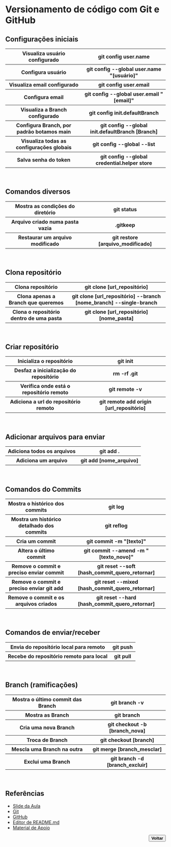 # Versionamento de código com Git e GitHub

## Configurações iniciais <!--About initial settings / Sobre configurações iniciais-->
<table> 
    <tbody>
        <tr>
            <th>Visualiza usuário configurado</th>
            <th>git config user.name</th>
        </tr>
        <tr>
            <th>Configura usuário</th>
            <th>git config --global user.name "[usuário]"</th>
        </tr>
        <tr>
            <th>Visualiza email configurado</th>
            <th>git config user.email</th>
        </tr>
        <tr>
            <th>Configura email</th>
            <th>git config --global user.email "[email]"</th>
        </tr>
        <tr>
            <th>Visualiza a Branch configurado</th>
            <th>git config init.defaultBranch</th>
        </tr>
        <tr>
            <th>Configura Branch, por padrão botamos main</th>
            <th>git config --global init.defaultBranch [Branch]</th>
        </tr>
        <tr>
            <th>Visualiza todas as configurações globais</th>
            <th>git config --global --list</th>
        </tr>
        <tr>
            <th>Salva senha do token</th>
            <th>git config --global credential.helper store</th>
        </tr>
    </tbody>
</table>
<br>

## Comandos diversos <!--About miscellaneous commands / Sobre comandos diversos-->
<table> 
    <tbody>
        <tr>
            <th>Mostra as condições do diretório</th>
            <th>git status</th>
        </tr>
        <tr>
            <th>Arquivo criado numa pasta vazia</th>
            <th>.gitkeep</th>
        </tr>
        <tr>
            <th>Restaurar um arquivo modificado</th>
            <th>git restore [arquivo_modificado]</th>
        </tr>
    </tbody>
</table>
<br>

## Clona repositório <!--About clone repository / Sobre clona repositório-->
<table> 
    <tbody>
        <tr>
            <th>Clona repositório</th>
            <th>git clone [url_repositório]</th>
        </tr>
        <tr>
            <th>Clona apenas a Branch que queremos</th>
            <th>git clone [url_repositório] --branch [nome_branch] --single-branch</th>
        </tr>
        <tr>
            <th>Clona o repositório dentro de uma pasta</th>
            <th>git clone [url_repositório] [nome_pasta]</th>
        </tr>
    </tbody>
</table>
<br>

## Criar repositório <!--About creating repository / Sobre criar repositório-->
<table> 
    <tbody>
        <tr>
            <th>Inicializa o repositório</th>
            <th>git init</th>
        </tr>
        <tr>
            <th>Desfaz a inicialização do repositório</th>
            <th>rm -rf .git</th>
        </tr>
        <tr>
            <th>Verifica onde está o repositório remoto</th>
            <th>git remote -v</th>
        </tr>
        <tr>
            <th>Adiciona a url do repositório remoto</th>
            <th>git remote add origin [url_repositório]</th>
        </tr>
    </tbody>
</table>
<br>

## Adicionar arquivos para enviar <!--About adding files to send / Sobre adicionar arquivos para enviar-->
<table> 
    <tbody>
        <tr>
            <th>Adiciona todos os arquivos</th>
            <th>git add .</th>
        </tr>
        <tr>
            <th>Adiciona um arquivo</th>
            <th>git add [nome_arquivo]</th>
        </tr>
    </tbody>
</table>
<br>

## Comandos do Commits <!--About commit commands / Sobre comandos do commits-->
<table> 
    <tbody>
        <tr>
            <th>Mostra o histórico dos commits</th>
            <th>git log</th>
        </tr>
        <tr>
            <th>Mostra um histórico detalhado dos commits</th>
            <th>git reflog</th>
        </tr>
        <tr>
            <th>Cria um commit</th>
            <th>git commit -m "[texto]"</th>
        </tr>
        <tr>
            <th>Altera o último commit</th>
            <th>git commit --amend -m "[texto_novo]"</th>
        </tr>
        <tr>
            <th>Remove o commit e preciso enviar commit</th>
            <th>git reset --soft [hash_commit_quero_retornar]</th>
        </tr>
        <tr>
            <th>Remove o commit e preciso enviar git add</th>
            <th>git reset --mixed [hash_commit_quero_retornar]</th>
        </tr>
        <tr>
            <th>Remove o commit e os arquivos criados</th>
            <th>git reset --hard [hash_commit_quero_retornar]</th>
        </tr>
    </tbody>
</table>
<br>

## Comandos de enviar/receber <!--About send/receive commands / Sobre comandos de enviar/receber-->
<table> 
    <tbody>
        <tr>
            <th>Envia do repositório local para remoto</th>
            <th>git push</th>
        </tr>
        <tr>
            <th>Recebe do repositório remoto para local</th>
            <th>git pull</th>
        </tr>
    </tbody>
</table>
<br>

## Branch (ramificações) <!--About Branch / Sobre Branch (ramificações)-->
<table> 
    <tbody>
        <tr>
            <th>Mostra o último commit das Branch</th>
            <th>git branch -v</th>
        </tr>
        <tr>
            <th>Mostra as Branch</th>
            <th>git branch</th>
        </tr>
        <tr>
            <th>Cria uma nova Branch</th>
            <th>git checkout -b [branch_nova]</th>
        </tr>
        <tr>
            <th>Troca de Branch</th>
            <th>git checkout [branch]</th>
        </tr>
        <tr>
            <th>Mescla uma Branch na outra</th>
            <th>git merge [branch_mesclar]</th>
        </tr>
        <tr>
            <th>Exclui uma Branch</th>
            <th>git branch -d [branch_excluir]</th>
        </tr>
    </tbody>
</table>
<br>

## Referências <!--About references / Sobre referências-->
- [Slide da Aula](../docs/02.%20Versionamento%20de%20Código%20com%20Git%20e%20GitHub.pptx)
- [Git](https://git-scm.com/)
- [GitHub](https://github.com/)
- [Editor de README.md](https://readme.so/pt/editor)
- [Material de Apoio](https://github.com/elidianaandrade/dio-curso-git-github)
<div align="right"> <!--About back button / Sobre botão voltar-->
    <a href="../README.md">
        <button><strong>Voltar</strong></button>
    </a>
</div>